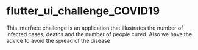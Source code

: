 # flutter_ui_challenge_COVID19
This interface challenge is an application that illustrates the number of infected cases, deaths and the number of people cured. Also we have the advice to avoid the spread of the disease
